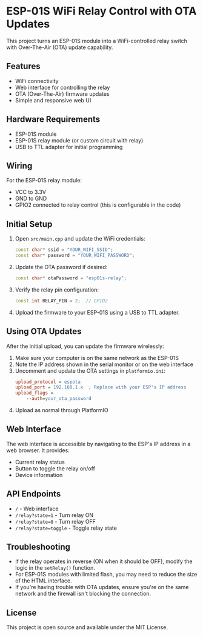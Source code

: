 # ESP-01S WiFi Relay Control with OTA Updates

This project turns an ESP-01S module into a WiFi-controlled relay switch with Over-The-Air (OTA) update capability.

## Features

- WiFi connectivity
- Web interface for controlling the relay
- OTA (Over-The-Air) firmware updates
- Simple and responsive web UI

## Hardware Requirements

- ESP-01S module
- ESP-01S relay module (or custom circuit with relay)
- USB to TTL adapter for initial programming

## Wiring

For the ESP-01S relay module:
- VCC to 3.3V
- GND to GND
- GPIO2 connected to relay control (this is configurable in the code)

## Initial Setup

1. Open `src/main.cpp` and update the WiFi credentials:
   ```cpp
   const char* ssid = "YOUR_WIFI_SSID";
   const char* password = "YOUR_WIFI_PASSWORD";
   ```

2. Update the OTA password if desired:
   ```cpp
   const char* otaPassword = "esp01s-relay";
   ```

3. Verify the relay pin configuration:
   ```cpp
   const int RELAY_PIN = 2;  // GPIO2
   ```

4. Upload the firmware to your ESP-01S using a USB to TTL adapter.

## Using OTA Updates

After the initial upload, you can update the firmware wirelessly:

1. Make sure your computer is on the same network as the ESP-01S
2. Note the IP address shown in the serial monitor or on the web interface
3. Uncomment and update the OTA settings in `platformio.ini`:
   ```ini
   upload_protocol = espota
   upload_port = 192.168.1.x  ; Replace with your ESP's IP address
   upload_flags =
       --auth=your_ota_password
   ```
4. Upload as normal through PlatformIO

## Web Interface

The web interface is accessible by navigating to the ESP's IP address in a web browser. It provides:

- Current relay status
- Button to toggle the relay on/off
- Device information

## API Endpoints

- `/` - Web interface
- `/relay?state=1` - Turn relay ON
- `/relay?state=0` - Turn relay OFF
- `/relay?state=toggle` - Toggle relay state

## Troubleshooting

- If the relay operates in reverse (ON when it should be OFF), modify the logic in the `setRelay()` function.
- For ESP-01S modules with limited flash, you may need to reduce the size of the HTML interface.
- If you're having trouble with OTA updates, ensure you're on the same network and the firewall isn't blocking the connection.

## License

This project is open source and available under the MIT License.
